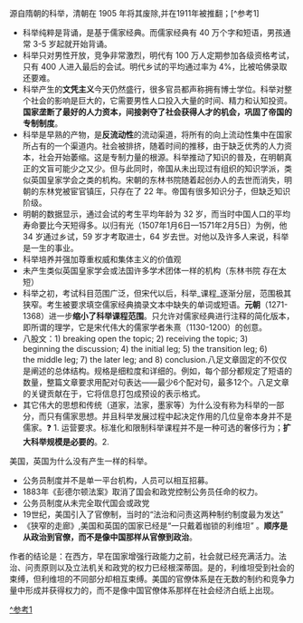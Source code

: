 源自隋朝的科举，清朝在 1905 年将其废除,并在1911年被推翻；[^参考1]
- 科举纯粹是背诵，是基于儒家经典。而儒家经典有 40 万个字和短语，男孩通常 3-5 岁起就开始背诵。
- 科举只对男性开放，竞争非常激烈，明代有 100 万人定期参加各级资格考试，只有 400 人进入最后的会试。明代乡试的平均通过率为 4%，比被哈佛录取还要难。
- 科举产生的**文凭主义**今天仍然盛行，很多官员都声称拥有博士学位。科举对整个社会的影响是巨大的，它需要男性人口投入大量的时间、精力和认知投资。**国家垄断了最好的人力资本，间接剥夺了社会获得人才的机会，巩固了帝国的专制制度**。
- 科举是早熟的产物，是**反流动性**的流动渠道，将所有的向上流动性集中在国家所占有的一个渠道内。社会被排挤，随着时间的推移，由于缺乏优秀的人力资本，社会开始萎缩。这是专制力量的根源。科举推动了知识的普及，在明朝真正的文盲可能少之又少。但与此同时，帝国从未出现过有组织的知识学派，类似英国皇家学会之类的机构。宋朝的东林书院随着起创办人的去世而消失，明朝的东林党被宦官镇压，只存在了 22 年。帝国有很多知识分子，但缺乏知识阶级。
- 明朝的数据显示，通过会试的考生平均年龄为 32 岁，而当时中国人口的平均寿命要比今天短得多。以归有光（1507年1月6日—1571年2月5日）为例，他 34 岁通过乡试，59 岁才考取进士，64 岁去世。对他以及许多人来说，科举是一生的事业。
- 科举培养并强加尊重权威和集体主义的价值观
- 未产生类似英国皇家学会或法国许多学术团体一样的机构（东林书院 存在太短）
- 科举之初，考试科目范围广泛，但宋代以后，科举_课程_逐渐分层，范围极其狭窄。考生被要求填空儒家经典摘录文本中缺失的单词或短语。**元朝**（1271-1368）进一步**缩小了科举课程范围**。只允许对儒家经典进行注释的简化版本，即所谓的理学，它是宋代伟大的儒家学者朱熹（1130-1200）的创意。
- 八股文：1) breaking open the topic; 2) receiving the topic; 3) beginning the discussion; 4) the initial leg; 5) the transition leg; 6) the middle leg; 7) the later leg; and 8) conclusion.八足文章固定的不仅仅是阐述的总体结构。规格是细粒度和详细的。例如，每个部分都规定了短语的数量，整篇文章要求用配对句表达——最少6个配对句，最多12个。八足文章的关键贡献在于，它将信息打包成预设的表示格式。
- 其它伟大的思想和传统（道家，法家，墨家等）为什么没有称为科举的一部分，而只有儒家思想。并且科举发展过程中起决定作用的几位皇帝本身并不是儒家。❓ 1. 运营要求。标准化和限制科举课程并不是一种可选的奢侈行为；**扩大科举规模是必要的**。2.

美国，英国为什么没有产生一样的科举。
- 公务员制度并不是单一平台机构，人员可以相互招募。
- 1883年《彭德尔顿法案》取消了国会和政党控制公务员任命的权力。
- 公务员制度从未完全取代国会或政党
- 19世纪，美国引入了官僚制，当时的“法治和问责这两种制约制度最为发达”
- 《狭窄的走廊》,美国和英国的国家已经是“一只戴着枷锁的利维坦” 。**顺序是从政治到官僚，而不是像中国那样从官僚到政治**。

作者的结论是：在西方，早在国家增强行政能力之前，社会就已经充满活力。法治、问责原则以及立法机关和政党的权力已经根深蒂固。是的，利维坦受到社会的束缚，但利维坦的不同部分却相互束缚。美国的官僚体系是在无数的制约和竞争力量中形成并获得权力的，而不是像中国官僚体系那样在社会经济白纸上出现。






[^参考1](https://aeon.co/essays/why-chinese-minds-still-bear-the-long-shadow-of-keju)
